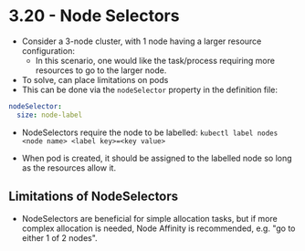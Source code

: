 # 3.20 - Node Selectors

- Consider a 3-node cluster, with 1 node having a larger resource configuration:
  - In this scenario, one would like the task/process requiring more resources to go to the larger node.
- To solve, can place limitations on pods
- This can be done via the `nodeSelector` property in the definition file:

```yaml
nodeSelector:
  size: node-label
```

- NodeSelectors require the node to be labelled: `kubectl label nodes <node name> <label key>=<key value>`

- When pod is created, it should be assigned to the labelled node so long as the resources allow it.

## Limitations of NodeSelectors

- NodeSelectors are beneficial for simple allocation tasks, but if more complex allocation is needed, Node Affinity is recommended, e.g. "go to either 1 of 2 nodes".
